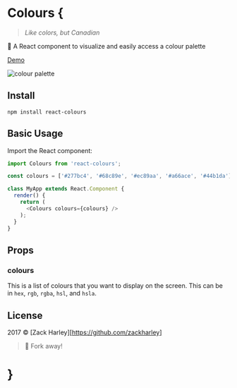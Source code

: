 # Colours {
> *Like colors, but Canadian*

:art: A React component to visualize and easily access a colour palette

[Demo](https://zackharley.github.io/react-colours/)

![colour palette](http://i.imgur.com/jL8ZeWG.png)

## Install

```
npm install react-colours
```

## Basic Usage

Import the React component:

```js
import Colours from 'react-colours';

const colours = ['#277bc4', '#68c89e', '#ec89aa', '#a66ace', '#44b1da'];

class MyApp extends React.Component {
  render() {
    return (
      <Colours colours={colours} />
    );
  }
}
```

## Props

### colours

This is a list of colours that you want to display on the screen. This can be in `hex`, `rgb`, `rgba`, `hsl`, and `hsla`.

## License

2017 © [Zack Harley][https://github.com/zackharley]
> :fork_and_knife: Fork away!

# }
